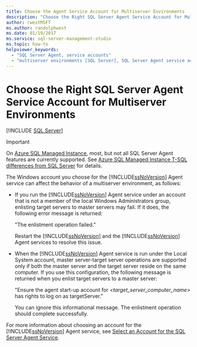 ```yaml
---
title: Choose the Agent Service Account for Multiserver Environments
description: "Choose the Right SQL Server Agent Service Account for Multiserver Environments"
author: rwestMSFT
ms.author: randolphwest
ms.date: 01/19/2017
ms.service: sql-server-management-studio
ms.topic: how-to
helpviewer_keywords:
  - "SQL Server Agent, service accounts"
  - "multiserver environments [SQL Server], SQL Server Agent service account behavior"
---
```


# Choose the Right SQL Server Agent Service Account for Multiserver Environments

[!INCLUDE [SQL Server](../includes/applies-to-version/sqlserver.md)]

> [!IMPORTANT]  
> On [Azure SQL Managed Instance](/azure/sql-database/sql-database-managed-instance), most, but not all SQL Server Agent features are currently supported. See [Azure SQL Managed Instance T-SQL differences from SQL Server](/azure/sql-database/sql-database-managed-instance-transact-sql-information#sql-server-agent) for details.

The Windows account you choose for the [!INCLUDE[ssNoVersion](../includes/ssnoversion-md.md)] Agent service can affect the behavior of a multiserver environment, as follows:  
  
-   If you run the [!INCLUDE[ssNoVersion](../includes/ssnoversion-md.md)] Agent service under an account that is not a member of the local Windows Administrators group, enlisting target servers to master servers may fail. If it does, the following error message is returned:  
  
    "The enlistment operation failed."  
  
    Restart the [!INCLUDE[ssNoVersion](../includes/ssnoversion-md.md)] and the [!INCLUDE[ssNoVersion](../includes/ssnoversion-md.md)] Agent services to resolve this issue.  
  
-   When the [!INCLUDE[ssNoVersion](../includes/ssnoversion-md.md)] Agent service is run under the Local System account, master server-target server operations are supported only if both the master server and the target server reside on the same computer. If you use this configuration, the following message is returned when you enlist target servers to a master server:  
  
    "Ensure the agent start-up account for *<target_server_computer_name>* has rights to log on as targetServer."  
  
    You can ignore this informational message. The enlistment operation should complete successfully.  
  
For more information about choosing an account for the [!INCLUDE[ssNoVersion](../includes/ssnoversion-md.md)] Agent service, see [Select an Account for the SQL Server Agent Service](select-an-account-for-the-sql-server-agent-service.md).  
